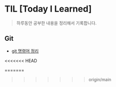 # TIL [Today I Learned]

> 하루동안 공부한 내용을 정리해서 기록합니다.

## Git

+ [git 명령어 정리](./Git/git_commands.md)

<<<<<<< HEAD
<!-- stream 정리-->
<!-- spring -->
=======
<!-- stream ㅈㅓㅇㄹㅣ -->
<!-- spring -->
>>>>>>> origin/main
